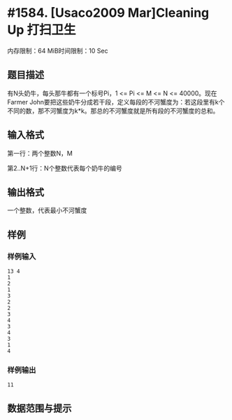 # #1584. [Usaco2009 Mar]Cleaning Up 打扫卫生

内存限制：64 MiB时间限制：10 Sec

## 题目描述

有N头奶牛，每头那牛都有一个标号Pi，1 <= Pi <= M <= N <= 40000。现在Farmer John要把这些奶牛分成若干段，定义每段的不河蟹度为：若这段里有k个不同的数，那不河蟹度为k*k。那总的不河蟹度就是所有段的不河蟹度的总和。 

## 输入格式

第一行：两个整数N，M 

第2..N+1行：N个整数代表每个奶牛的编号 

## 输出格式

一个整数，代表最小不河蟹度 

## 样例

### 样例输入

    
    13 4
    1
    2
    1
    3
    2
    2
    3
    4
    3
    4
    3
    1
    4
    
    
    

### 样例输出

    
    11
    
    

## 数据范围与提示
